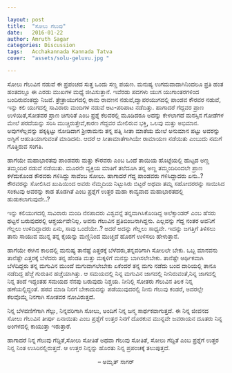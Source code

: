 ```yaml
---

layout: post
title:  "ಸೋಲು ಗೆಲುವು"
date:   2016-01-22
author: Amruth Sagar
categories: Discussion
tags:	Acchakannada Kannada Tatva
cover:  "assets/solu-geluvu.jpg "

---
```


ಸೋಲು ಗೆಲುವಿನ ನಡುವೆ ಈ ಪ್ರಪಂಚದ ಸುತ್ತ ಒಂದು ಸಣ್ಣ ಪಯಣ. ಮನುಷ್ಯ ಉಗಮವಾದಾಗಿನಿಂದಲೂ ಪ್ರತಿ ಹಂತ ಹಂತದಲ್ಲೂ ಈ ಎರಡು ಮುಖಗಳ ಮಧ್ಯೆ ಜೀವಿಸುತ್ತಾನೆ. ಇವೆರಡು ಪದಗಳು ಯುಗ ಯುಗಾಂತರಗಳಿಂದ ಬಂದಿರುವಂತದ್ದು ನಿಜವೆ. ತ್ರೇತ್ರಾಯುಗದಲ್ಲಿ ರಾಮ ರಾವಣನ ನಡುವೆ,ದ್ವಾಪರಯುಗದಲ್ಲಿ ಪಾಂಡವ ಕೌರವರ ನಡುವೆ, ಇನ್ನು ಕಲಿ ಯುಗದಲ್ಲಿ ಸಾವಿರಾರು ಮಂದಿಗಳ ನಡುವೆ ಅಟ-ಪರಿಪಾಟ ನಡೆದಿತ್ತು. ಹಾಗಾದರೆ ಗೆದ್ದವರ ಪ್ರಾಣ ಉಳಿಯಿತೆ,ಸೋತವರ ಪ್ರಾಣ ಚಿಗುರಿತೆ ಎಂಬ ಪ್ರಶ್ನೆ ಕೆಲವರಲ್ಲಿ ಮೂಡಿದರೂ ಅದನ್ನು ಕೇಳಲಾಗದೆ ಮನಸ್ಸಿನ ಗೋಡೆಗಳ ಮೇಲೆ ಪರದೆಯನ್ನು ಸರಿಸಿ ಮುಚ್ಚಿರುತ್ತೇವೆ,ಕಾರಣ ಗೆದ್ದವರ ಮೇಲಿರುವ ಭಕ್ತಿ, ಒಲವು ಮತ್ತು ಅಭಿಮಾನ. ಅವುಗಳೆಲ್ಲವನ್ನು ಪಕ್ಕಕ್ಕಿಟ್ಟು ನೋಡಿದಾಗ ಶ್ರೀರಾಮನು ತನ್ನ ಪತ್ನಿ ಸೀತಾ ಮಾತೆಯ ಮೇಲೆ ಅನುಮಾನ ಪಟ್ಟು ಅವರನ್ನು ಅಗ್ನಿಗೆ ಆಹುತಿಯಾಗುವಂತೆ ಮಾಡಿದನು. ಆದರೆ ಆ ಸೀತಾಮಾತೆಗಾಗಿಯೇ ರಾಮಾಯಣ ನಡೆಯಿತು ಎಂಬುದು ನಮಗೆ ಗೊತ್ತಿರುವ ಸಂಗತಿ.

ಹಾಗೆಯೇ ಮಹಾಭಾರತವು ಪಾಂಡವರು ಮತ್ತು ಕೌರವರು ಎಂಬ ಒಂದೆ ತಾಯಿಯ ಹೊಟ್ಟೆಯಲ್ಲಿ ಹುಟ್ಟದ ಅಣ್ಣ ತಮ್ಮಂದಿರ ನಡುವೆ ನಡೆಯಿತು. ಮೂರನೇ ವ್ಯಕ್ತಿಯ ಮಾತಿಗೆ ತಲೆದೂಗಿ ತನ್ನ ಅಣ್ಣ ತಮ್ಮಂದಿರಿಂದಲೇ ಪ್ರಾಣ ಕಳೆದುಕೊಂಡ ಕೌರವರು ಗಳಿಸಿದ್ದು ಸಾವೆಂಬ ಸೋಲು. ಹಾಗಾದರೆ ಗೆದ್ದ ಪಾಂಡವರು ಗಳಿಸಿದ್ದಾದರು ಏನು..? ಕೌರವರನ್ನು ಸೋಲಿಸಿದ ಖುಷಿಯಿಂದ ಅವರು ನೆಮ್ಮದಿಯ ನಿಟ್ಟುಸಿರು ಬಿಟ್ಟರೆ ಅಥವಾ ತಮ್ನ ಸಹೋದರರನ್ನು ಸಾಯಿಸಿದ ಸಂಕಟವು ಅವರನ್ನು ಕಾಡ ತೊಡಗಿತೆ ಎಂಬ ಪ್ರಶ್ನೆಗೆ ಉತ್ತರ ಮಹಾ ಕಾವ್ಯವಾದ ಮಹಾಭಾರತದಲ್ಲಿ ಹುಡುಕಲಾಗುವುದೇ..?

ಇನ್ನು ಕಲಿಯುಗದಲ್ಲಿ ಸಾವಿರಾರು ಮಂದಿ ನೆನಪಾದರು ವಿಶ್ವವನ್ನೆ ತನ್ನದಾಗಿಸಿಕೊಂಡಿದ್ದ ಅಲೆಕ್ಸಾಂಡರ್ ಎಂಬ ಹೆಸರು ಥಟ್ಟನೆ ಬರುವುದರಲ್ಲಿ ಆಶ್ಚರ್ಯವೇನಿಲ್ಲ. ಅವನು ಗೆಲುವಿನ ಪ್ರತಿಬಿಂಬನಾಗಿದ್ದನು. ಎಲ್ಲವನ್ನು ಗೆದ್ದ ನಂತರ ಅವನಿಗೆ ಗೆಲ್ಲಲು ಉಳಿದಿದ್ದಾದರು ಏನು, ಸಾವು ಒಂದೆಯೇ..? ಅದರೆ ಅದನ್ನು ಗೆಲ್ಲಲು ಸಾಧ್ಯವೇ. ಇದನ್ನು ಜಗತ್ತಿಗೆ ತಿಳಿಸಲು ತಾನು ಸಾಯುವ ಮುನ್ನ ತನ್ನ ಕೈಯನ್ನು ಮಣ್ಣಿನಿಂದ ಮುಚ್ಚದೆ ಹೊರಗೆ ಉಳಿಸಲು ಹೇಳುತ್ತಾನೆ.

ಹಾಗೆಯೇ ಈಗಿನ ಕಾಲದಲ್ಲಿ ಮನುಷ್ಯ ತಾನೆಷ್ಟೆ ಎತ್ತರಕ್ಕೆ ಬೆಳೆದರು,ತನ್ನವರಿಗಾಗಿ ಸೋಲಲೇ ಬೇಕು. ಒಬ್ಬ ಮಾನವನು ತಾನೆಷ್ಟೇ ಎತ್ತರಕ್ಕೆ ಬೆಳೆದರು ತನ್ನ ಹೆಂಡತಿ ಮತ್ತು ಮಕ್ಕಳಿಗೆ ಮನಸ್ಸು ಬಾಗಿಸಲೇಬೇಕು. ತಾನೆಷ್ಟೇ ಆರ್ಥಿಕವಾಗಿ ಬೆಳೆದಿದ್ದರು ತನ್ನ ಮಗುವಿನ ಮುಂದೆ ಮಗುವಾಗಲೇಬೇಕು ಏಕೆಂದರೆ ತನ್ನ ಮಗು ನಡೆದು ಬಂದ ದಾರಿಯಲ್ಲಿ ತಾನೂ ನಡೆದಿದ್ದ ಹೆಜ್ಜೆ ಗುರುತಿನ ಹಚ್ಚೆಯಾಗಿತ್ತು. ಆ ಸಮಯದಲ್ಲಿ ನಿನ್ನ ಮಗುವಿನ ಜಾಗದಲ್ಲಿ ನೀನಿರುವಂತೆ,ನಿನ್ನ ಜಾಗದಲ್ಲಿ ನಿನ್ನ ತಂದೆ ಇದ್ದಂತಹ ಸಮಯದ ನೆನಪು ಬರುವುದು ನಿಶ್ಚಯ. ನೀನಿಲ್ಲಿ ಸೋತರು ಗೆಲುವಿನ ತಿಲಕ ನಿನ್ನ ಹಣೆಯಲ್ಲಿದ್ದಂತೆ. ಹಠವ ಮಾಡಿ ನಿನಗೆ ಬೇಕಾದುದನ್ನು ಪಡೆಯುವುದರಲ್ಲಿ ನೀನು ಗೆಲುವು ಕಂಡರೆ, ಅದರಲ್ಲೇ ಕೆಲವೊಮ್ಮೆ ನಿನಗಾಗಿ ಸೋತವರ ನೋವಿರುತ್ತದೆ.

ನಿನ್ನ ಬೆಳವಣಿಗೆಗಾಗಿ ಗೆಲ್ಲು, ನಿನ್ನವರಿಗಾಗಿ ಸೋಲು, ಅಂದಿಗೆ ನಿನ್ನ ಜನ್ಮ ಸಾರ್ಥಕವಾಗುತ್ತದೆ. ಈ ನಿನ್ನ ಜೀವನದ ಸೋಲು ಗೆಲುವಿನ ತೀರ್ಪು ಏನಾಯಿತು ಎಂಬ ಪ್ರಶ್ನೆಗೆ ಉತ್ತರ ನಿನಗೆ ದೊರಕುವ ಮುನ್ನವೇ ಜವರಾಯನ ದೂತರು ನಿನ್ನ ಅಂಗಳದಲ್ಲಿ ಕಾಯುತ್ತಾ ಇರುತ್ತಾರೆ.

ಹಾಗಾದರೆ ನಿನ್ನ ಗೆಲುವು ಗೆದ್ದಿತೆ,ಸೋಲು ಸೋತಿತೆ ಅಥವಾ ಗೆಲುವು ಸೋತಿತೆ, ಸೋಲು ಗೆದ್ದಿತೆ ಎಂಬ ಪ್ರಶ್ನೆಗೆ ಉತ್ತರ ನಿನ್ನ ನಿಂತ ಉಸಿರಿನಲ್ಲಿರುತ್ತದೆ.
ಆ ಉತ್ತರ ನಿನ್ನನ್ನು ಹೊರತು ನಿನ್ನ ಪ್ರಪಂಚಕ್ಕೆ ತಲುಪುತ್ತದೆ.

<p align="center"> – ಅಮೃತ್ ಸಾಗರ್ </p>
